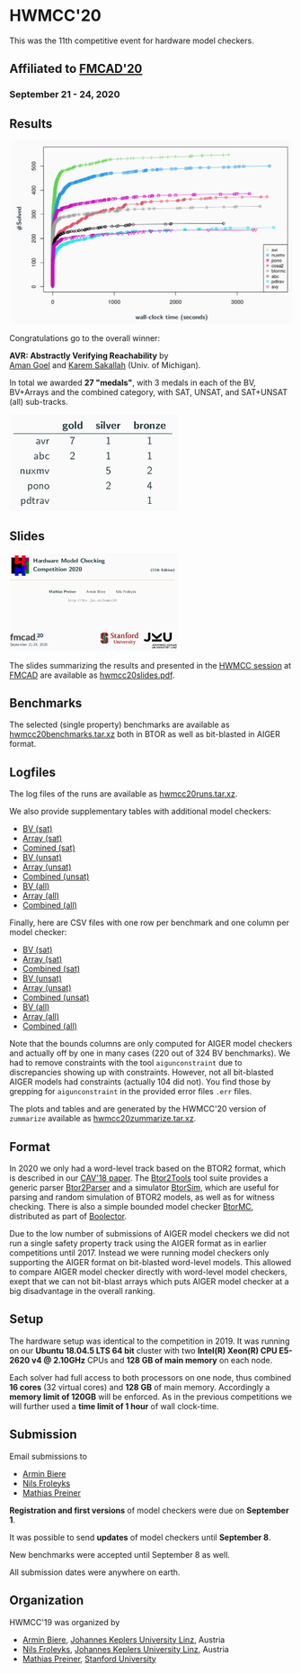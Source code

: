 # HWMCC'20

This was the 11th competitive event for hardware model checkers.

## Affiliated to [FMCAD'20](https://fmcad.forsyte.at/FMCAD20/)
### September 21 - 24, 2020

## Results

![image](hwmcc20plot.png "Overall results as CDF plot")


Congratulations go to the overall winner:  

**AVR: Abstractly Verifying Reachability** by  
[Aman Goel](https://aman-goel.github.io/)
and [Karem Sakallah](http://web.eecs.umich.edu/~karem/) (Univ. of Michigan).


In total we awarded **27 "medals"**, with 3 medals in each of the BV, BV+Arrays and
the combined category, with SAT, UNSAT, and SAT+UNSAT (all) sub-tracks.

<img src="hwmcc20medals.png" width="300" alt="HWMCC'20 Medals">

## Slides

<a href="hwmcc20slides.pdf"><img src="hwmcc20slides.png" width="300" alt="HWMCC'20 Slides"></a>

The slides summarizing the results and presented in the
[HWMCC session](https://easychair.org/smart-program/FMCAD2020) at
[FMCAD](https://fmcad.forsyte.at/FMCAD20)
are available as [hwmcc20slides.pdf](hwmcc20slides.pdf).


## Benchmarks

The selected (single property) benchmarks are available as
[hwmcc20benchmarks.tar.xz](hwmcc20benchmarks.tar.xz) both in BTOR as well as
bit-blasted in AIGER format.

## Logfiles

The log files of the runs are available as
[hwmcc20runs.tar.xz](hwmcc20runs.tar.xz).

We also provide supplementary tables with additional model checkers:

- [BV (sat)](hwmcc20-bv-sat.txt)
- [Array (sat)](hwmcc20-array-sat.txt)
- [Comined (sat)](hwmcc20-combined-sat.txt)
- [BV (unsat)](hwmcc20-bv-uns.txt)
- [Array (unsat)](hwmcc20-array-uns.txt)
- [Combined (unsat)](hwmcc20-combined-uns.txt)
- [BV (all)](hwmcc20-bv-all.txt)
- [Array (all)](hwmcc20-array-all.txt)
- [Combined (all)](hwmcc20-combined-all.txt)

>

Finally, here are CSV files with one row per benchmark and one column per model
checker:

- [BV (sat)](hwmcc20-bv-sat.csv)
- [Array (sat)](hwmcc20-array-sat.csv)
- [Combined (sat)](hwmcc20-combined-sat.csv)
- [BV (unsat)](hwmcc20-bv-uns.csv)
- [Array (unsat)](hwmcc20-array-uns.csv)
- [Combined (unsat)](hwmcc20-combined-uns.csv)
- [BV (all)](hwmcc20-bv-all.csv)
- [Array (all)](hwmcc20-array-all.csv)
- [Combined (all)](hwmcc20-combined-all.csv)

Note that the bounds columns are only computed for AIGER model checkers and
actually off by one in many cases (220 out of 324 BV benchmarks).
We had to remove constraints with the tool `aigunconstraint` due to
discrepancies showing up with constraints.
However, not all bit-blasted AIGER models had constraints (actually 104 did
not).
You find those by grepping for `aigunconstraint` in the provided error files
`.err` files.


The plots and tables and are generated by the HWMCC'20 version of `zummarize`
available as [hwmcc20zummarize.tar.xz](hwmcc20zummarize.tar.xz).


## Format

In 2020 we only had a word-level track based on the
BTOR2 format, which is described in our
[CAV'18 paper](https://link.springer.com/content/pdf/10.1007%2F978-3-319-96145-3_32.pdf).
The [Btor2Tools](https://github.com/Boolector/btor2tools/)
tool suite provides a generic parser
[Btor2Parser](https://github.com/Boolector/btor2tools/tree/master/src/btor2parser)
and a simulator
[BtorSim](https://github.com/Boolector/btor2tools/tree/master/src/btorsim),
which are useful for parsing and random simulation of BTOR2 models, as well as
for witness checking.
There is also a simple bounded model checker
[BtorMC](https://github.com/Boolector/boolector/blob/master/src/btormc.c),
distributed as part of
[Boolector](https://github.com/Boolector/boolector).


Due to the low number of submissions of AIGER model checkers we did not run a
single safety property track using the AIGER format as in earlier competitions
until 2017.
Instead we were running model checkers only supporting the AIGER format on
bit-blasted word-level models.
This allowed to compare AIGER model checker directly with word-level model
checkers, exept that we can not bit-blast arrays which puts AIGER model checker
at a big disadvantage in the overall ranking.


## Setup

The hardware setup was identical to the competition in 2019.
It was running on our
**Ubuntu 18.04.5 LTS 64 bit** cluster
with two
**Intel(R) Xeon(R) CPU E5-2620 v4 @ 2.10GHz** CPUs
and **128 GB of main memory** on each node.

Each solver had full access to both processors on one node, thus combined
**16 cores** (32 virtual cores) and **128 GB** of main memory.
Accordingly a **memory limit of 120GB** will be enforced.
As in the previous competitions we will further used a
**time limit of 1 hour** of wall clock-time.

## Submission

Email submissions to  
- [Armin Biere](mailto:armin.biere@jku.at)
- [Nils Froleyks](mailto:nils.froleyks@jku.at)
- [Mathias Preiner](mailto:preiner@cs.stanford.edu)

**Registration and first versions** of model checkers were due on **September 1**.

It was possible to send **updates** of model checkers until **September 8**.

New benchmarks were accepted until September 8 as well.

All submission dates were anywhere on earth.

## Organization

HWMCC'19 was organized by

- [Armin Biere](http://fmv.jku.at/biere),
  [Johannes Keplers University Linz](http://www.jku.at), Austria
- [Nils Froleyks](http://fmv.jku.at/froleyks), 
  [Johannes Keplers University Linz](http://www.jku.at), Austria
- [Mathias Preiner](https://cs.stanford.edu/~preiner),
  [Stanford University](https://www.stanford.edu)
